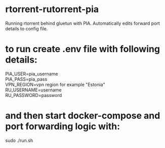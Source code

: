 # rtorrent-rutorrent-pia
Running rtorrent behind gluetun with PIA. Automatically edits forward port details to config file.

# to run create .env file with following details:
PIA_USER=pia_username    
PIA_PASS=pia_pass    
VPN_REGION=vpn region for example "Estonia"    
RU_USERNAME=username    
RU_PASSWORD=password    

# and then start docker-compose and port forwarding logic with:
sudo ./run.sh    
